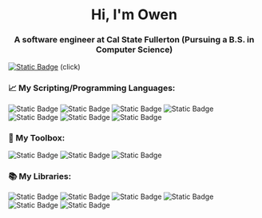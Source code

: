 <h1 align="center">Hi, I'm Owen</h1>
<h3 align="center">A software engineer at Cal State Fullerton (Pursuing a B.S. in Computer Science)</h3>

[![Static Badge](https://img.shields.io/badge/LinkedIn-%230A66C2?style=for-the-badge&logo=LinkedIn&labelColor=black)](https://www.linkedin.com/in/owen-r/) (click)

<h3 align="left">📈 My Scripting/Programming Languages:</h3>

![Static Badge](https://img.shields.io/badge/C%2B%2B-00599C?style=for-the-badge&logo=c%2B%2B&labelColor=black)
![Static Badge](https://img.shields.io/badge/C-A8B9CC?style=for-the-badge&logo=c&labelColor=black)
![Static Badge](https://img.shields.io/badge/X86-3ab292?style=for-the-badge&logo=data%3Aimage%2Fpng%3Bbase64%2CiVBORw0KGgoAAAANSUhEUgAAAGQAAABkCAYAAABw4pVUAAAIxklEQVR4Xu2cB6xtVRGGKdIMiIAiKMRHpIgiRmILijxEJSEagpgQicpTQEBENKgJljzFIIgNJIL9SRAJYsSKhaAgYEUTsddrjyX2XuD3H%2Bbuyz7%2FWWXuPUe8z8yXTHicNf%2BsffZZZ69Zs9a5m2ySJEmSJEmSJEmSJEmSJEmSJEmSJEmSJEmSJEnyvwPAlrQ1tL1oD1z8913V746E%2Fe9O24O2%2F%2BL1bKk%2B%2FzfwzW1Dewrt3bTvo85vaB%2BnvYC2m8aZJ4z%2FANoraZ%2Bn%2FW10DWO%2BSns97QDVb5TAvwkvpv124m3G%2BDftXbTdNe4sMN7DaZ%2Ba6CnGx2h7abyNBl78fWg3y5taCX%2BgPVHjLxfG2Ip2Hu3WyfDL4s%2B0ozX2qocXvTftF%2FJmZuEW2jrtJwq1O9Cuk5grxa7ladrHqoUXux3t2%2FIm5sG%2FaI%2FS%2FnpQsy3tCxJrVv5Be7D2tSqBPxb%2BW1hCsLX22YL%2B79cgc%2BIrtM21v1UFL3BX2t%2FlwkvYaLds6hW09bQ3034ydmjwLO23Bn1PVHGDH8Mne%2Fs2%2FXOyqcqTtc9VBS%2FwdL3iAjfR9ixot6C9FP6MbnGTakvQb3var1VcwNLeh4j2brS3il%2BJ68e6VQcv8KN6xcICbQfVjWH7maJRLEvaSXUKfV6iwgIfpt1JtQNse4cKBLuWe6lu1YD%2BY%2BcZqlHgi8jeyG5O7mzfHP4IamHz0Z1VO4btd4dP4C1Wb8aF%2Fvyxq2pK0O8KFQpPUs0Ytj9GBQW6g8Og39UqXOQv8GzyZNWsGtAeTTaRb6qaEvQ7X8VC7wPp6f9K21Z1JeAlH3uMPpN2OLzWtaP6maNNoAsB26DaGvQ9oqAv2WmqNfj6T9EmVLCj39tUKKxVzRi2f0MFwidUMzPwUoDlwhGOVL0Cf15GVtdfQuXGwifJFqHFFP2%2BqMIRt6I0QheBZ1e9TO3lqpsLDHx%2F1CuVY36GTnmb7e9VUQGr5eyj2gG2naQC4ULVKPR5ENr1phtVM4bth6igwMy1sSoM%2FmztrcJbVDvAtmPUucIJqh0DH51WQq9hFdwjVDcAz%2F%2B%2FJhrlGNWNgT%2Fre%2Bwnmj1pJ9PeQNuwaFalfgJtu7FvCIo%2BsthRCxt1hxS090T7Jg68T7Ul6PccFQr2oVxA23%2Bk2Zl2Avqp6o3oJAZsP1dFBW67yfzvgbRrtVGwBOBiNJ4MU9D5Hog9%2F79L20a0kQ%2FTJuvqc3sM%2FTalvUf08%2BDnCOyNwPdQWvwRfo1noT%2FXjLFyynraZtpnEXhK1nr2DrxqpDleGwvYRT963FcP%2BMLsTRJnFr6DQrmlBHwjqcUC%2BivwFjaAJwZ1FfijoIetBw6A7xvb5k%2BPc7SfKPBBMssmlS00bQs1tGYw0C%2B1RwZtD1ssbqF9T0GnrdGfFI0vI7aNaelnv%2BMK8NT8ueiv4Gt8hvYIjdsCvg9%2BR3CR9l0EvpKMpMI9%2FkTbW%2BNHofZg2g8nQ64YK6XsrH2UwMo2x2xZYHPPBtqHEL9%2Fh2n%2FReCjclaO07hRqD0Fy5swI1hiMZGulqDPD1TYwDIoS5MnMjf%2B%2F460SyZdi9jTqD%2FJw7OI3uTW4gqNGYXa4zRYBXuMLcBX%2Fr%2BcbKpi6XlzcocnABFsLp1aBoxh%2B4UqKnC46orQcRfar1QdwNYCzT2LGtTtCx91Leym2op%2BYsEFTzTscdHDkoTqvIbYHGqcq1oFPid%2FT4XCZaqrAl9pLgdbtB2scaJQ%2B0ENKNg%2Bx31VNwa%2BrdvjeaobQLsONmDvM3QQj37PV7FgZ86ai9UJ6HyRRmhwluqjULsf%2Bill6EwT%2FT6gQsHmk%2BIBA%2FhefY%2BbVVeDvvuouEA8%2BYFPUNFN%2B6NUHwV%2BLLPFcm7C%2FdD%2FcA9VncHXL1XHApeqrgZ9N4NvRrWIzSMGvGAWxeacXTRGBOo%2Bp8GEM1TTgv5f1wDCetUYiNWyLlBdC%2FQzt9DuowV6HPojTblK4%2FSAZ3W9yfyxqmuB%2Fki%2FXDUGYkd%2FzlddC%2FT3nU5RzRR02gm%2B4FkJ%2FQ5GwMvuPUKbUwP0f6MGEK5WjYHYfsg7VdcC%2FcztRNVMgf5BgRY22pvZ0Bj4Abkea1XXAv0C4DWqMRDbMfy06lqgvy3Q3KOxAMeqYgXYgq2a74%2Bh311UXOBY1bVAP1u6UjUD6M8%2FtvMZfW92LMnS5BYHqW4JxKu4Ec7W%2BDXg%2Bwwt3q6aGvDy%2Fe80gHCe6gbY9lp1LhDKKOn3SBUKNkeXD%2B7BU7TrRVDiKtpl%2BmIBGxn1T38E%2FT6rYsGKlaEKAP2OUnGBdaobYNtadS5gR1qrpxYH0C%2BffEs1S7DxDPUu8HvabvD960hpZYG2vfaloL8OMS5WnQL%2F%2BUCvHmWj8t6qHYBnfb2Sh7G0WVcC%2FrO31lkzo1yCgdeCemLj%2BJHmaG2scMm4rxLwi49gP1cojkz4D2uuFf8SN6hWQbzibeu0qZ84wO9nL0u1gbGvak1sE0%2FvcJgxdUCMr12pThW6ZQ%2F0J%2BKBb8JL9HbkZw3tYfDD0b0zvQPdYzzwwuCPVFjBziTbvPN02qnwI1G9idwoJxaIbd3apDv1NYdXhSM%2FyjSfZkEOvjm20t3BKNdpvzXo%2B3gsf2Ecxcop01sBfPEwxDo9SbUDiKfJ16BT2UT%2FGNAs2KBYo322oP9rNMicWHr0jzuLrsY%2Fif6NtMwrwumqVehztormgC1Wmz9DKAHPPCO7f8uhXBVH%2FPjnHqpV4H%2FJILJ%2BsUfS0iG3GvATlZEkI4LtKB6ofUSBfyjz%2BKbYvPJCjX8bbFin3hVOVW0NxApzhp3s2Er1CvzPZkTWRS1s0K2oAq3AN%2ByiE71iiUh9TQavQC50zHbwmo%2BqMeYLz7o0Tsm6j64B%2Bh5Kuxz9fYUBW0TaKZCHaqxZgR9NskwqelzoBtpTESy1bFTAb8ZB8In%2F1bj9YLPZ62inwUsV3W%2FfPID%2FsRk7aP6y0XXYjz1fRDsSc%2FpmJkmSJEmSJEmSJEmSJEmSJEmSJEmSJEmSJEmSJEmSJEmSJEmSFPgPcjJcbdJD8NgAAAAASUVORK5CYII%3D&labelColor=black)
![Static Badge](https://img.shields.io/badge/Python-3776AB?style=for-the-badge&logo=python&labelColor=black)
![Static Badge](https://img.shields.io/badge/BASH-4EAA25?style=for-the-badge&logo=GNU%20bash&labelColor=black)
![Static Badge](https://img.shields.io/badge/JavaScript-F7DF1E?style=for-the-badge&logo=javascript&labelColor=black)
![Static Badge](https://img.shields.io/badge/HTML5-E34F26?style=for-the-badge&logo=html5&labelColor=black)

<h3 align="left">🧰 My Toolbox:</h3>

![Static Badge](https://img.shields.io/badge/Jupyter-F37626?style=for-the-badge&logo=Jupyter&labelColor=black)
![Static Badge](https://img.shields.io/badge/Linux-FCC624?style=for-the-badge&logo=linux&labelColor=black)
![Static Badge](https://img.shields.io/badge/Conda-44A833?style=for-the-badge&logo=anaconda&labelColor=black)

<h3 align="left">📚 My Libraries:</h3>

![Static Badge](https://img.shields.io/badge/TensorFlow-FF6F00?style=for-the-badge&logo=TensorFlow&labelColor=black)
![Static Badge](https://img.shields.io/badge/OpenGL-5586A4?style=for-the-badge&logo=opengl&labelColor=black)
![Static Badge](https://img.shields.io/badge/Pandas-150458?style=for-the-badge&logo=pandas&labelColor=black)
![Static Badge](https://img.shields.io/badge/Keras-D00000?style=for-the-badge&logo=keras&labelColor=black)
![Static Badge](https://img.shields.io/badge/NumPy-013243?style=for-the-badge&logo=numpy&labelColor=black)
![Static Badge](https://img.shields.io/badge/jQuery-0769AD?style=for-the-badge&logo=jquery&labelColor=black)
